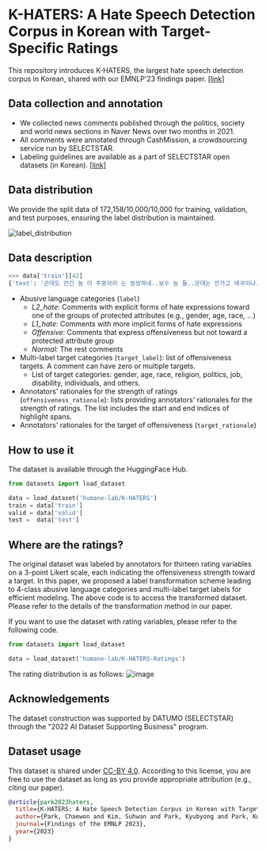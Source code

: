 # K-HATERS: A Hate Speech Detection Corpus in Korean with Target-Specific Ratings

This repository introduces K-HATERS, the largest hate speech detection corpus in Korean, shared with our EMNLP'23 findings paper. [[link]](https://arxiv.org/abs/2310.15439)

## Data collection and annotation

- We collected news comments published through the politics, society and world news sections in Naver News over two months in 2021.
- All comments were annotated through CashMission, a crowdsourcing service run by SELECTSTAR. 
- Labeling guidelines are available as a part of SELECTSTAR open datasets (in Korean). [[link]](https://open.selectstar.ai/ko/?page_id=5948)

## Data distribution

We provide the split data of 172,158/10,000/10,000 for training, validation, and test purposes, ensuring the label distribution is maintained.

![label_distribution](https://github.com/ssu-humane/K-HATERS/assets/76468616/d08aa6df-923c-4fcf-88ae-c322d39acbed)<br>

## Data description

```python
>>> data['train'][42]
{'text': '군대도 안간 놈 이 주둥아리 는 씽씽하네..보수 놈 들..군대는 안가고 애국이냐..#@이름#,#@이름#,', 'label': '1_hate', 'target_label': ['political'], 'offensiveness_rationale': [[7, 8], [11, 15], [27, 28]], 'target_rationale': [[24, 26], [46, 51], [52, 57]]}
```

- Abusive language categories (```label```)
  + *L2_hate*: Comments with explicit forms of hate expressions toward one of the groups of protected attributes (e.g., gender, age, race, ...)
  + *L1_hate*: Comments with more implicit forms of hate expressions
  + *Offensive*: Comments that express offensiveness but not toward a protected attribute group
  + *Normal*: The rest comments
- Multi-label target categories (```target_label```): list of offensiveness targets. A comment can have zero or multiple targets.
  + List of target categories: gender, age, race, religion, politics, job, disability, individuals, and others.
- Annotators' rationales for the strength of ratings (```offensiveness_rationale```): lists providing annotators' rationales for the strength of ratings. The list includes the start and end indices of highlight spans.
- Annotators' rationales for the target of offensiveness (```target_rationale```)

## How to use it
The dataset is available through the HuggingFace Hub. 

```python
from datasets import load_dataset

data = load_dataset('humane-lab/K-HATERS')
train = data['train']
valid = data['valid']
test =  data['test']
```

## Where are the ratings?
The original dataset was labeled by annotators for thirteen rating variables on a 3-point Likert scale, each indicating the offensiveness strength toward a target.
In this paper, we proposed a label transformation scheme leading to 4-class abusive language categories and multi-label target labels for efficient modeling.
The above code is to access the transformed dataset. Please refer to the details of the transformation method in our paper.

If you want to use the dataset with rating variables, please refer to the following code.
```python
from datasets import load_dataset

data = load_dataset('humane-lab/K-HATERS-Ratings')
```

The rating distribution is as follows:
![image](https://github.com/ssu-humane/K-HATERS/assets/80903024/b081c2e9-c81d-424b-b4c2-e6e57d4c1fb8)


## Acknowledgements

The dataset construction was supported by DATUMO (SELECTSTAR) through the "2022 AI Dataset Supporting Business" program.

## Dataset usage

This dataset is shared under [CC-BY 4.0](https://creativecommons.org/licenses/by/4.0/deed.en).
According to this license, you are free to use the dataset as long as you provide appropriate attribution (e.g., citing our paper).

```bibtex
@article{park2023haters,
  title={K-HATERS: A Hate Speech Detection Corpus in Korean with Target-Specific Ratings},
  author={Park, Chaewon and Kim, Suhwan and Park, Kyubyong and Park, Kunwoo},
  journal={Findings of the EMNLP 2023},
  year={2023}
}
```



